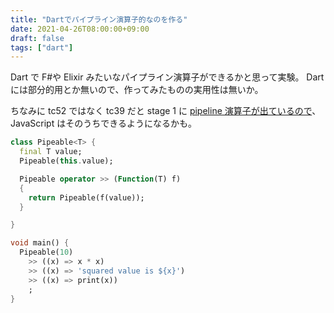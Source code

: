 ```yaml
---
title: "Dartでパイプライン演算子的なのを作る"
date: 2021-04-26T08:00:00+09:00
draft: false
tags: ["dart"]
---
```


Dart で F#や Elixir みたいなパイプライン演算子ができるかと思って実験。
Dart には部分的用とか無いので、作ってみたものの実用性は無いか。

ちなみに tc52 ではなく tc39 だと stage 1 に [pipeline 演算子が出ているので](https://github.com/tc39/proposal-pipeline-operator)、JavaScript はそのうちできるようになるかも。

<!--more-->

```dart
class Pipeable<T> {
  final T value;
  Pipeable(this.value);

  Pipeable operator >> (Function(T) f)
  {
    return Pipeable(f(value));
  }

}

void main() {
  Pipeable(10)
    >> ((x) => x * x)
    >> ((x) => 'squared value is ${x}')
    >> ((x) => print(x))
    ;
}
```
